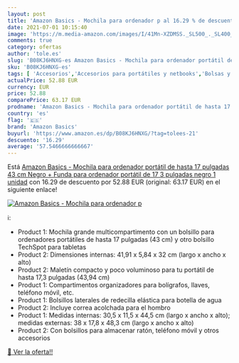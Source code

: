 ```yaml
---
layout: post
title: 'Amazon Basics - Mochila para ordenador p al 16.29 % de descuento'
date: 2021-07-01 10:15:40
image: 'https://m.media-amazon.com/images/I/41Mn-XZDMSS._SL500_._SL400_.jpg'
comments: true
category: ofertas
author: 'tole.es'
slug: 'B08KJ6HNXG-es Amazon Basics - Mochila para ordenador portátil de hasta...'
sku: 'B08KJ6HNXG-es'
tags: [ 'Accesorios','Accesorios para portátiles y netbooks','Bolsas y fundas para portátiles y netbooks','Informática','Mochilas para portátiles y netbooks','amazon basics','mochila', ]
actualPrice: 52.88 EUR
currency: EUR
price: 52.88
comparePrice: 63.17 EUR
prodname: 'Amazon Basics - Mochila para ordenador portátil de hasta 17 pulgadas  43 cm   Negro + Funda para ordenador portátil de 17 3 pulgadas  negro  1 unidad'
country: 'es'
flag: '🇪🇸'
brand: 'Amazon Basics'
buyurl: 'https://www.amazon.es/dp/B08KJ6HNXG/?tag=tolees-21'
descuento: '16.29'
average: '57.5466666666667'
---
```


Está [Amazon Basics - Mochila para ordenador portátil de hasta 17 pulgadas  43 cm   Negro + Funda para ordenador portátil de 17 3 pulgadas  negro  1 unidad](https://www.amazon.es/dp/B08KJ6HNXG/?tag=tolees-21) con 16.29 de descuento por 52.88 EUR (original: 63.17 EUR) en el siguiente enlace!

[![Amazon Basics - Mochila para ordenador p](https://m.media-amazon.com/images/I/41Mn-XZDMSS._SL500_._SL400_.jpg)](https://www.amazon.es/dp/B08KJ6HNXG/?tag=tolees-21)

ℹ️:

- Product 1: Mochila grande multicompartimento con un bolsillo para ordenadores portátiles de hasta 17 pulgadas (43 cm) y otro bolsillo TechSpot para tabletas
- Product 2: Dimensiones internas: 41,91 x 5,84 x 32 cm (largo x ancho x alto)
- Product 2: Maletín compacto y poco voluminoso para tu portátil de hasta 17,3 pulgadas (43,94 cm)
- Product 1: Compartimentos organizadores para bolígrafos, llaves, teléfono móvil, etc.
- Product 1: Bolsillos laterales de redecilla elástica para botella de agua
- Product 2: Incluye correa acolchada para el hombro
- Product 1: Medidas internas: 30,5 x 11,5 x 44,5 cm (largo x ancho x alto); medidas externas: 38 x 17,8 x 48,3 cm (largo x ancho x alto)
- Product 2: Con bolsillos para almacenar ratón, teléfono móvil y otros accesorios

[🛒 Ver la oferta!!](https://www.amazon.es/dp/B08KJ6HNXG/?tag=tolees-21)
